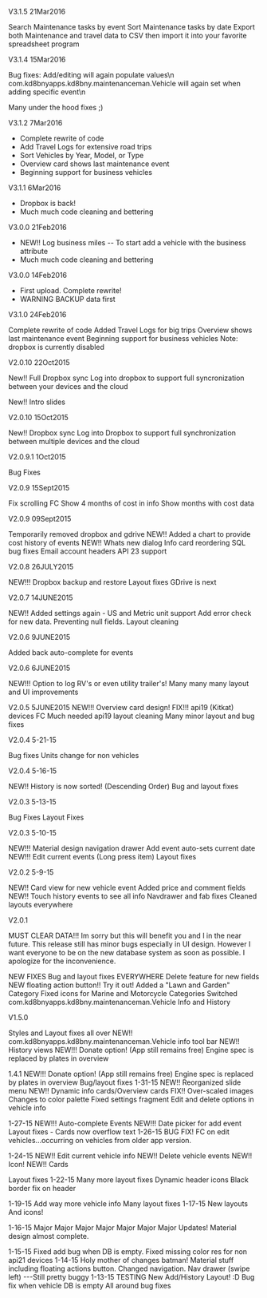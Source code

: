 V3.1.5 21Mar2016

Search Maintenance tasks by event
Sort Maintenance tasks by date
Export both Maintenance and travel data to CSV
then import it into your favorite spreadsheet program

V3.1.4 15Mar2016

Bug fixes: Add/editing will again populate values\n
com.kd8bnyapps.kd8bny.maintenanceman.Vehicle will again set when adding specific event\n

Many under the hood fixes ;)
        
V3.1.2 7Mar2016

- Complete rewrite of code
- Add Travel Logs for extensive road trips
- Sort Vehicles by Year, Model, or Type
- Overview card shows last maintenance event
- Beginning support for business vehicles

V3.1.1 6Mar2016
- Dropbox is back!
- Much much code cleaning and bettering

V3.0.0 21Feb2016
- NEW!! Log business miles
  -- To start add a vehicle with the business attribute
- Much much code cleaning and bettering

V3.0.0 14Feb2016

- First upload. Complete rewrite!
- WARNING BACKUP data first

V3.1.0 24Feb2016

Complete rewrite of code
Added Travel Logs for big trips
Overview shows last maintenance event
Beginning support for business vehicles
Note: dropbox is currently disabled

V2.0.10 22Oct2015

New!! Full Dropbox sync
Log into dropbox to support full syncronization between your devices and the cloud

New!! Intro slides

V2.0.10 15Oct2015

New!! Dropbox sync
Log into Dropbox to support full synchronization between multiple devices and the cloud

V2.0.9.1 1Oct2015

Bug Fixes

V2.0.9 15Sept2015

Fix scrolling FC
Show 4 months of cost in info
Show months with cost data

V2.0.9 09Sept2015

Temporarily removed dropbox and gdrive
NEW!! Added a chart to provide cost history of events
NEW!! Whats new dialog
Info card reordering
SQL bug fixes
Email account headers
API 23 support

V2.0.8 26JULY2015

NEW!!! Dropbox backup and restore
Layout fixes
GDrive is next

V2.0.7 14JUNE2015

NEW!! Added settings again
    - US and Metric unit support
Add error check for new data. Preventing null fields.
Layout cleaning

V2.0.6 9JUNE2015

Added back auto-complete for events

V2.0.6 6JUNE2015

NEW!!! Option to log RV's or even utility trailer's!
Many many many layout and UI improvements

V2.0.5 5JUNE2015
NEW!!! Overview card design!
FIX!!! api19 (Kitkat) devices FC
Much needed api19 layout cleaning
Many minor layout and bug fixes

V2.0.4 5-21-15

Bug fixes
Units change for non vehicles

V2.0.4 5-16-15

NEW!! History is now sorted! (Descending Order)
Bug and layout fixes

V2.0.3 5-13-15

Bug Fixes
Layout Fixes

V2.0.3 5-10-15

NEW!!! Material design navigation drawer
Add event auto-sets current date
NEW!!! Edit current events (Long press item)
Layout fixes

V2.0.2 5-9-15

NEW!! Card view for new vehicle event
Added price and comment fields
NEW!! Touch history events to see all info
Navdrawer and fab fixes
Cleaned layouts everywhere

V2.0.1

MUST CLEAR DATA!!!
Im sorry but this will benefit you and I in the near future.
This release still has minor bugs especially in UI design. However I want everyone to be on the new database system as soon as possible. I apologize for the inconvenience.

NEW FIXES
Bug and layout fixes EVERYWHERE
Delete feature for new fields
NEW floating action button!! Try it out!
Added a "Lawn and Garden" Category
Fixed icons for Marine and Motorcycle Categories
Switched com.kd8bnyapps.kd8bny.maintenanceman.Vehicle Info and History

V1.5.0

Styles and Layout fixes all over
NEW!! com.kd8bnyapps.kd8bny.maintenanceman.Vehicle info tool bar
NEW!! History views
NEW!!! Donate option! (App still remains free)
Engine spec is replaced by plates in overview

1.4.1
NEW!!! Donate option! (App still remains free)
Engine spec is replaced by plates in overview
Bug/layout fixes
1-31-15
NEW!! Reorganized slide menu
NEW!! Dynamic info cards/Overview cards
FIX!! Over-scaled images
Changes to color palette
Fixed settings fragment
Edit and delete options in vehicle info

1-27-15
NEW!!! Auto-complete Events
NEW!!! Date picker for add event
Layout fixes
    - Cards now overflow text
1-26-15
BUG FIX!
FC on edit vehicles...occurring on vehicles from older app version.

1-24-15
NEW!! Edit current vehicle info
NEW!! Delete vehicle events
NEW!! Icon!
NEW!! Cards

Layout fixes
1-22-15
Many more layout fixes
Dynamic header icons
Black border fix on header

1-19-15
Add way more vehicle info
Many layout fixes
1-17-15
New layouts
And icons!

1-16-15
Major Major Major Major Major Major Major  Updates!
Material design almost complete.

1-15-15
Fixed add bug when DB is empty. Fixed missing color res for non api21 devices
1-14-15
Holy mother of changes batman!
Material stuff including floating actions button. Changed navigation.
Nav drawer (swipe left) ---Still pretty buggy
1-13-15
TESTING
New Add/History Layout! :D
Bug fix when vehicle DB is empty
All around bug fixes
